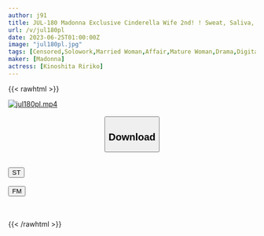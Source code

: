```yaml
---
author: j91
title: JUL-180 Madonna Exclusive Cinderella Wife 2nd! ! Sweat, Saliva, Love Juice, And All Body Fluids Are Intertwined ... Dense Summer Affair Sex. Kinoshita Rinko
url: /v/jul180pl
date: 2023-06-25T01:00:00Z
image: "jul180pl.jpg"
tags: [Censored,Solowork,Married Woman,Affair,Mature Woman,Drama,Digital Mosaic,Kiss	 ]
maker: [Madonna]
actress: [Kinoshita Ririko]
---
```



{{< rawhtml >}}

<div class="video" data-videoid="r86aAoyPJ9txyD">
    <a href="javascript:;">
        <img src="/v/jul180pl/jul180pl.jpg" width="WIDTH" height="HEIGHT" alt="jul180pl.mp4" loading="lazy">
    </a>
</div>

<script type="text/javascript" src="https://j91.asia/asset/on-demand-st.js"></script>

<br>
  <link rel="stylesheet" href="https://j91.asia/asset/bs5.css">
  
  <center>
  <button class="btn btn-primary" type="button" data-bs-toggle="collapse" data-bs-target=".multi-collapse" aria-expanded="false" aria-controls="multiCollapseExample1 multiCollapseExample2"><h2>Download</h2></button></center>
</p>
<div class="row">
  <div class="col">
    <div class="collapse multi-collapse" id="multiCollapseExample1">
      <div class="card card-body">
	      	      <br>
<div class="buttons">  
<a href="https://streamtape.to/v/r86aAoyPJ9txyD" target="_blank"><button class="btn-hover color-3"><i class="fa fa-download"></i> ST</button></a></div>
    </div>
  </div>
</div>
  <div class="col">
    <div class="collapse multi-collapse" id="multiCollapseExample2">
      <div class="card card-body">
	      <br>
<div class="buttons">
    <a href="https://filemoon.sx/d/h5p0hswnvk2y" target="_blank"><button class="btn-hover color-8"><i class="fa fa-download"></i> FM</button></a></div>
<br><br>
      </div>
    </div>
  </div>
</div>

{{< /rawhtml >}}